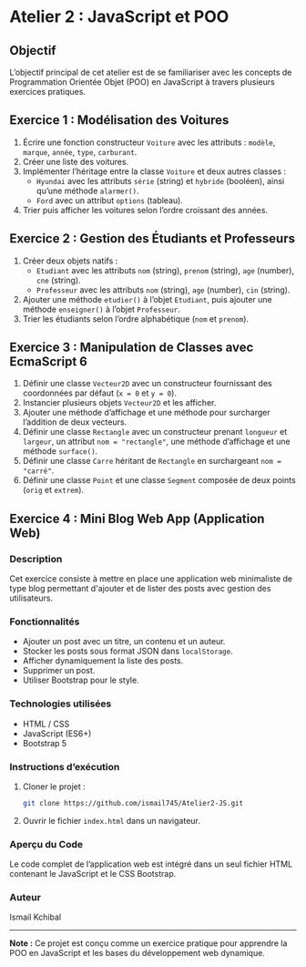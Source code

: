 # Atelier 2 : JavaScript et POO

## Objectif
L’objectif principal de cet atelier est de se familiariser avec les concepts de Programmation Orientée Objet (POO) en JavaScript à travers plusieurs exercices pratiques.

## Exercice 1 : Modélisation des Voitures

1. Écrire une fonction constructeur `Voiture` avec les attributs : `modèle`, `marque`, `année`, `type`, `carburant`.
2. Créer une liste des voitures.
3. Implémenter l’héritage entre la classe `Voiture` et deux autres classes :
   - `Hyundai` avec les attributs `série` (string) et `hybride` (booléen), ainsi qu’une méthode `alarmer()`.
   - `Ford` avec un attribut `options` (tableau).
4. Trier puis afficher les voitures selon l’ordre croissant des années.

## Exercice 2 : Gestion des Étudiants et Professeurs

1. Créer deux objets natifs :
   - `Etudiant` avec les attributs `nom` (string), `prenom` (string), `age` (number), `cne` (string).
   - `Professeur` avec les attributs `nom` (string), `age` (number), `cin` (string).
2. Ajouter une méthode `etudier()` à l’objet `Etudiant`, puis ajouter une méthode `enseigner()` à l’objet `Professeur`.
3. Trier les étudiants selon l’ordre alphabétique (`nom` et `prenom`).

## Exercice 3 : Manipulation de Classes avec EcmaScript 6

1. Définir une classe `Vecteur2D` avec un constructeur fournissant des coordonnées par défaut (`x = 0` et `y = 0`).
2. Instancier plusieurs objets `Vecteur2D` et les afficher.
3. Ajouter une méthode d’affichage et une méthode pour surcharger l’addition de deux vecteurs.
4. Définir une classe `Rectangle` avec un constructeur prenant `longueur` et `largeur`, un attribut `nom = "rectangle"`, une méthode d’affichage et une méthode `surface()`.
5. Définir une classe `Carre` héritant de `Rectangle` en surchargeant `nom = "carré"`.
6. Définir une classe `Point` et une classe `Segment` composée de deux points (`orig` et `extrem`).

## Exercice 4 : Mini Blog Web App (Application Web)

### Description
Cet exercice consiste à mettre en place une application web minimaliste de type blog permettant d'ajouter et de lister des posts avec gestion des utilisateurs.

### Fonctionnalités
- Ajouter un post avec un titre, un contenu et un auteur.
- Stocker les posts sous format JSON dans `localStorage`.
- Afficher dynamiquement la liste des posts.
- Supprimer un post.
- Utiliser Bootstrap pour le style.

### Technologies utilisées
- HTML / CSS
- JavaScript (ES6+)
- Bootstrap 5

### Instructions d’exécution
1. Cloner le projet :
   ```sh
   git clone https://github.com/ismail745/Atelier2-JS.git
   ```
2. Ouvrir le fichier `index.html` dans un navigateur.

### Aperçu du Code
Le code complet de l’application web est intégré dans un seul fichier HTML contenant le JavaScript et le CSS Bootstrap.

### Auteur
Ismail Kchibal

---
**Note :** Ce projet est conçu comme un exercice pratique pour apprendre la POO en JavaScript et les bases du développement web dynamique.
